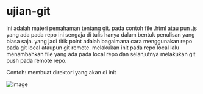 # ujian-git
ini adalah materi pemahaman tentang git.
pada contoh file .html atau pun .js yang ada pada repo ini sengaja di tulis hanya dalam bentuk penulisan yang biasa saja.
yang jadi titik point adalah bagaimana cara menggunakan repo pada git local ataupun git remote. melakukan init pada repo local
lalu menambahkan file yang ada pada local repo dan selanjutnya melakukan git push pada remote repo.

Contoh:
membuat direktori yang akan di init

![image](https://github.com/olilxruby/ujian-git/assets/90337960/0eb7201e-3c17-4766-be2c-8a79174eabce)

